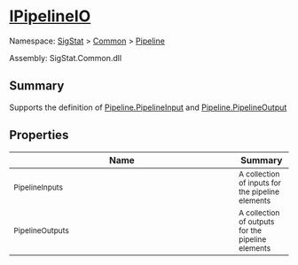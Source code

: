 # [IPipelineIO](./IPipelineIO.md)

Namespace: [SigStat]() > [Common](./../README.md) > [Pipeline](./README.md)

Assembly: SigStat.Common.dll

## Summary
Supports the definition of [Pipeline.PipelineInput](https://github.com/hargitomi97/sigstat/blob/master/docs/md/SigStat/Common/Pipeline/PipelineInput.md) and [Pipeline.PipelineOutput](https://github.com/hargitomi97/sigstat/blob/master/docs/md/SigStat/Common/Pipeline/PipelineOutput.md)

## Properties

| Name | Summary | 
| --- | --- | 
| <div style ="width:390px"><sub>PipelineInputs</sub></div>| <sub>A collection of inputs for the pipeline elements</sub></div>| <br>
| <div style ="width:390px"><sub>PipelineOutputs</sub></div>| <sub>A collection of outputs for the pipeline elements</sub></div>| <br>



